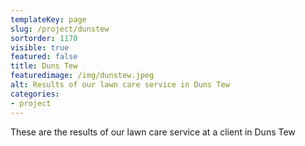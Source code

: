 ```yaml
---
templateKey: page
slug: /project/dunstew
sortorder: 1170
visible: true
featured: false
title: Duns Tew
featuredimage: /img/dunstew.jpeg
alt: Results of our lawn care service in Duns Tew
categories:
- project
---
```

These are the results of our lawn care service at a client in Duns Tew


